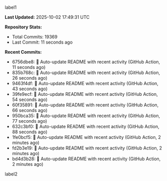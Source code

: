 
label1 
<!-- ACTIVITY_START -->
**Last Updated:** 2025-10-02 17:49:31 UTC

**Repository Stats:**
- Total Commits: 19369
- Last Commit: 11 seconds ago

**Recent Commits:**
- 6756dbe8: 🤖 Auto-update README with recent activity (GitHub Action, 11 seconds ago)
- 835b768c: 🤖 Auto-update README with recent activity (GitHub Action, 26 seconds ago)
- 9463f4df: 🤖 Auto-update README with recent activity (GitHub Action, 43 seconds ago)
- 39fe9ecf: 🤖 Auto-update README with recent activity (GitHub Action, 54 seconds ago)
- 60f35891: 🤖 Auto-update README with recent activity (GitHub Action, 66 seconds ago)
- 950bca35: 🤖 Auto-update README with recent activity (GitHub Action, 77 seconds ago)
- 632c3bf0: 🤖 Auto-update README with recent activity (GitHub Action, 88 seconds ago)
- 1fe0bcf5: 🤖 Auto-update README with recent activity (GitHub Action, 2 minutes ago)
- fd2b3e19: 🤖 Auto-update README with recent activity (GitHub Action, 2 minutes ago)
- bd4d3b28: 🤖 Auto-update README with recent activity (GitHub Action, 2 minutes ago)
<!-- ACTIVITY_END -->

label2
